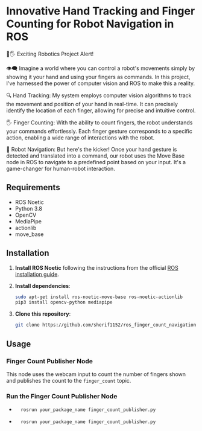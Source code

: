 # Innovative Hand Tracking and Finger Counting for Robot Navigation in ROS

🤖🖐️ Exciting Robotics Project Alert!

👁️‍🗨️ Imagine a world where you can control a robot's movements simply by showing it your hand and using your fingers as commands. In this project, I've harnessed the power of computer vision and ROS to make this a reality.

🔍 Hand Tracking: My system employs computer vision algorithms to track the movement and position of your hand in real-time. It can precisely identify the location of each finger, allowing for precise and intuitive control.

🖐️ Finger Counting: With the ability to count fingers, the robot understands your commands effortlessly. Each finger gesture corresponds to a specific action, enabling a wide range of interactions with the robot.

🏁 Robot Navigation: But here's the kicker! Once your hand gesture is detected and translated into a command, our robot uses the Move Base node in ROS to navigate to a predefined point based on your input. It's a game-changer for human-robot interaction.

## Requirements

- ROS Noetic
- Python 3.8
- OpenCV
- MediaPipe
- actionlib
- move_base
## Installation

1. **Install ROS Noetic** following the instructions from the official [ROS installation guide](http://wiki.ros.org/noetic/Installation).

2. **Install dependencies**:
    ```bash
    sudo apt-get install ros-noetic-move-base ros-noetic-actionlib
    pip3 install opencv-python mediapipe
    ```

3. **Clone this repository**:
    ```bash
    git clone https://github.com/sherif1152/ros_finger_count_navigation.git
    ```

## Usage

### Finger Count Publisher Node

This node uses the webcam input to count the number of fingers shown and publishes the count to the `finger_count` topic.

### Run the Finger Count Publisher Node

- ```bash
    rosrun your_package_name finger_count_publisher.py
    ```

- ```bash
    rosrun your_package_name finger_count_publisher.py
    ```
